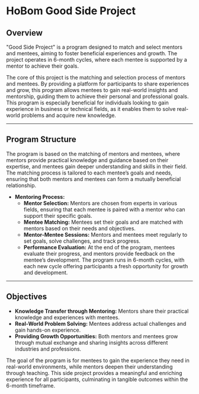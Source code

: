 # HoBom Good Side Project

## Overview
"Good Side Project" is a program designed to match and select mentors and mentees, aiming to foster beneficial experiences and growth. The project operates in 6-month cycles, where each mentee is supported by a mentor to achieve their goals.

The core of this project is the matching and selection process of mentors and mentees. By providing a platform for participants to share experiences and grow, this program allows mentees to gain real-world insights and mentorship, guiding them to achieve their personal and professional goals. This program is especially beneficial for individuals looking to gain experience in business or technical fields, as it enables them to solve real-world problems and acquire new knowledge.

---

## Program Structure
The program is based on the matching of mentors and mentees, where mentors provide practical knowledge and guidance based on their expertise, and mentees gain deeper understanding and skills in their field. The matching process is tailored to each mentee’s goals and needs, ensuring that both mentors and mentees can form a mutually beneficial relationship.

- **Mentoring Process:**
  - **Mentor Selection:** Mentors are chosen from experts in various fields, ensuring that each mentee is paired with a mentor who can support their specific goals.
  - **Mentee Matching:** Mentees set their goals and are matched with mentors based on their needs and objectives.
  - **Mentor-Mentee Sessions:** Mentors and mentees meet regularly to set goals, solve challenges, and track progress.
  - **Performance Evaluation:** At the end of the program, mentees evaluate their progress, and mentors provide feedback on the mentee’s development.
  The program runs in 6-month cycles, with each new cycle offering participants a fresh opportunity for growth and development.

---

## Objectives
- **Knowledge Transfer through Mentoring:** Mentors share their practical knowledge and experiences with mentees.
- **Real-World Problem Solving:** Mentees address actual challenges and gain hands-on experience.
- **Providing Growth Opportunities:** Both mentors and mentees grow through mutual exchange and sharing insights across different industries and professions.

The goal of the program is for mentees to gain the experience they need in real-world environments, while mentors deepen their understanding through teaching. This side project provides a meaningful and enriching experience for all participants, culminating in tangible outcomes within the 6-month timeframe.

